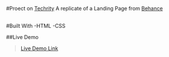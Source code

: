 #Proect on [Techrity](https://github.com/techrityorg)
A replicate of a Landing Page from [Behance](https://www.behance.net/gallery/149744605aPortfolio-Design-Template)
<br />
<br />

#Built With
-HTML
-CSS

##Live Demo
>[Live Demo Link](https://kaludavid.github.io/Techrity-Project/)

